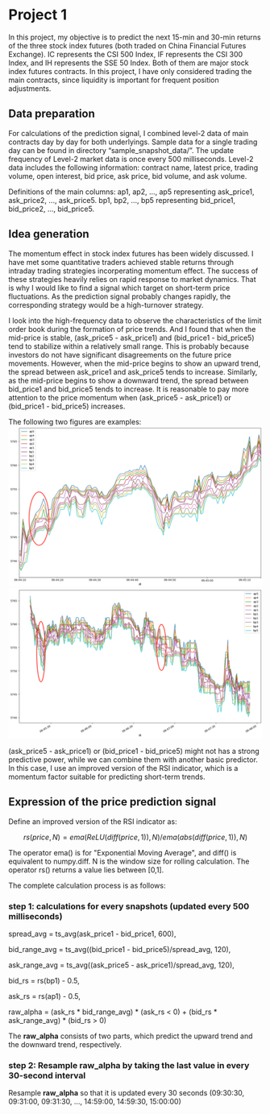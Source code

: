 # Project 1
In this project, my objective is to predict the next 15-min and 30-min returns of the three stock index futures (both traded on China Financial Futures Exchange). IC represents the CSI 500 Index, IF represents the CSI 300 Index, and IH represents the SSE 50 Index. Both of them are major stock index futures contracts. In this project, I have only considered trading the main contracts, since liquidity is important for frequent position adjustments.

## Data preparation
For calculations of the prediction signal, I combined level-2 data of main contracts day by day for both underlyings. Sample data for a single trading day can be found in directory “sample_snapshot_data/”. The update frequency of Level-2 market data is once every 500 milliseconds. Level-2 data includes the following information: contract name, latest price, trading volume, open interest, bid price, ask price, bid volume, and ask volume.

Definitions of the main columns: ap1, ap2, ..., ap5 representing ask_price1, ask_price2, ..., ask_price5. bp1, bp2, ..., bp5 representing bid_price1, bid_price2, ..., bid_price5.

## Idea generation
The momentum effect in stock index futures has been widely discussed. I have met some quantitative traders achieved stable returns through intraday trading strategies incorperating momentum effect. The success of these strategies heavily relies on rapid response to market dynamics. That is why I would like to find a signal which target on short-term price fluctuations. As the prediction signal probably changes rapidly, the corresponding strategy would be a high-turnover strategy.

I look into the high-frequency data to observe the characteristics of the limit order book during the formation of price trends. And I found that when the mid-price is stable, (ask_price5 - ask_price1) and (bid_price1 - bid_price5) tend to stabilize within a relatively small range. This is probably because investors do not have significant disagreements on the future price movements. However, when the mid-price begins to show an upward trend, the spread between ask_price1 and ask_price5 tends to increase. Similarly, as the mid-price begins to show a downward trend, the spread between bid_price1 and bid_price5 tends to increase. It is reasonable to pay more attention to the price momentum when (ask_price5 - ask_price1) or (bid_price1 - bid_price5) increases.

The following two figures are examples:
![upward trend](./images/picture1.png)
![downward trend](./images/picture2.png)

(ask_price5 - ask_price1) or (bid_price1 - bid_price5) might not has a strong predictive power, while we can combine them with another basic predictor. In this case, I use an improved version of the RSI indicator, which is a momentum factor suitable for predicting short-term trends. 

## Expression of the price prediction signal

Define an improved version of the RSI indicator as:

$$
rs(price, N) = ema(ReLU(diff(price,1)), N) / ema(abs(diff(price,1)), N)
$$

The operator ema() is for "Exponential Moving Average", and diff() is equivalent to numpy.diff. N is the window size for rolling calculation. The operator rs() returns a value lies between \[0,1\].

The complete calculation process is as follows:

### step 1: calculations for every snapshots (updated every 500 milliseconds)

spread_avg = ts_avg(ask_price1 - bid_price1, 600), 

bid_range_avg = ts_avg((bid_price1 - bid_price5)/spread_avg, 120),

ask_range_avg = ts_avg((ask_price5 - ask_price1)/spread_avg, 120),

bid_rs = rs(bp1) - 0.5,

ask_rs = rs(ap1) - 0.5,

raw_alpha = (ask_rs * bid_range_avg) * (ask_rs < 0) + (bid_rs * ask_range_avg) * (bid_rs > 0)

The **raw_alpha** consists of two parts, which predict the upward trend and the downward trend, respectively. 

### step 2: Resample raw_alpha by taking the last value in every 30-second interval

Resample **raw_alpha** so that it is updated every 30 seconds (09:30:30, 09:31:00, 09:31:30, ..., 14:59:00, 14:59:30, 15:00:00)








